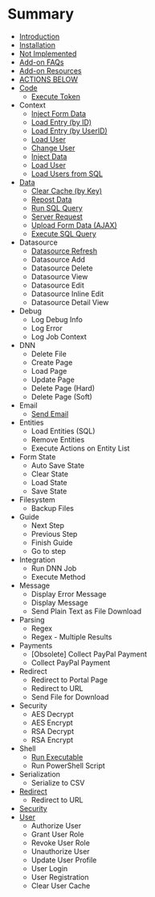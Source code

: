 # Summary

* [Introduction](README.md)
* [Installation](installation.md)
* [Not Implemented](not_implemented.md)
* [Add-on FAQs](addon-faqs.md)
* [Add-on Resources](add-on-resources.md)
* [ACTIONS BELOW](actions.md)
* [Code](serialization.md)
   * [Execute Token](execute_token.md)
* Context
   * [Inject Form Data](inject_form_data.md)
   * [Load Entry (by ID)](load_entry_by_id.md)
   * [Load Entry (by UserID)](load_entry_by_userid.md)
   * [Load User](load_user.md)
   * [Change User](change_user.md)
   * [Inject Data](inject_data.md)
   * [Load User](load_userr.md)
   * [Load Users from SQL](load_users_from_sql.md)
* [Data](data.md)
   * [Clear Cache (by Key)](clear_cache_by_key.md)
   * [Repost Data](repost_data.md)
   * [Run SQL Query](run_sql_query.md)
   * [Server Request](server_request.md)
   * [Upload Form Data (AJAX)](upload_form_data_ajax.md)
   * [Execute SQL Query](execute_sql_query.md)
* Datasource
   * [Datasource Refresh](datasource_refresh.md)
   * Datasource Add
   * Datasource Delete
   * Datasource View
   * Datasource Edit
   * Datasource Inline Edit
   * Datasource Detail View
* Debug
   * Log Debug Info
   * Log Error
   * Log Job Context
* DNN
   * Delete File
   * Create Page
   * Load Page
   * Update Page
   * Delete Page (Hard)
   * Delete Page (Soft)
* Email
   * [Send Email](email.md)
* Entities
   * Load Entities (SQL)
   * Remove Entities
   * Execute Actions on Entity List
* Form State
   * Auto Save State
   * Clear State
   * Load State
   * Save State
* Filesystem
   * Backup Files
* Guide
   * Next Step
   * Previous Step
   * Finish Guide
   * Go to step
* Integration
   * Run DNN Job
   * Execute Method
* Message
   * Display Error Message
   * Display Message
   * Send Plain Text as File Download
* Parsing
   * Regex
   * Regex - Multiple Results
* Payments
   * [Obsolete] Collect PayPal Payment
   * Collect PayPal Payment
* Redirect
   * Redirect to Portal Page
   * Redirect to URL
   * Send File for Download
* Security
   * AES Decrypt
   * AES Encrypt
   * RSA Decrypt
   * RSA Encrypt
* Shell
   * [Run Executable](run_executable.md)
   * Run PowerShell Script
* Serialization
   * Serialize to CSV
* [Redirect](redirect.md)
   * Redirect to URL
* [Security](security.md)
* [User](user.md)
   * Authorize User
   * Grant User Role
   * Revoke User Role
   * Unauthorize User
   * Update User Profile
   * User Login
   * User Registration
   * Clear User Cache

